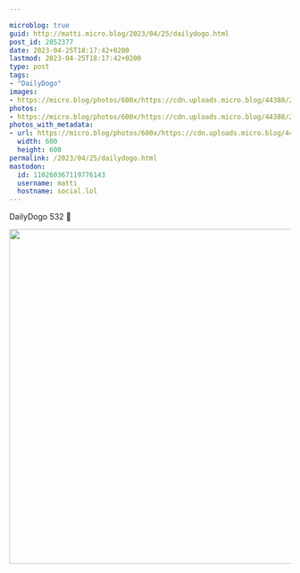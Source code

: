```yaml
---

microblog: true
guid: http://matti.micro.blog/2023/04/25/dailydogo.html
post_id: 2852377
date: 2023-04-25T18:17:42+0200
lastmod: 2023-04-25T18:17:42+0200
type: post
tags:
- "DailyDogo"
images:
- https://micro.blog/photos/600x/https://cdn.uploads.micro.blog/44388/2023/84c9d5f65d.jpg
photos:
- https://micro.blog/photos/600x/https://cdn.uploads.micro.blog/44388/2023/84c9d5f65d.jpg
photos_with_metadata:
- url: https://micro.blog/photos/600x/https://cdn.uploads.micro.blog/44388/2023/84c9d5f65d.jpg
  width: 600
  height: 600
permalink: /2023/04/25/dailydogo.html
mastodon:
  id: 110260367119776143
  username: matti
  hostname: social.lol
---
```

DailyDogo 532 🐶

<img src="/media/uploads/2023/84c9d5f65d.jpg" width="600" height="600" alt="" />
